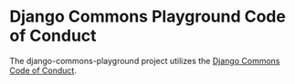 # Django Commons Playground Code of Conduct

The django-commons-playground project utilizes the [Django Commons Code of Conduct](https://github.com/django-commons/membership/blob/main/CODE_OF_CONDUCT.md).
